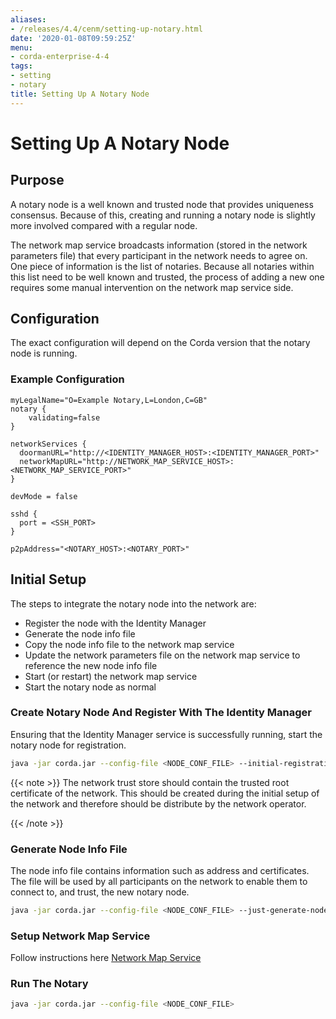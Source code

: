 ```yaml
---
aliases:
- /releases/4.4/cenm/setting-up-notary.html
date: '2020-01-08T09:59:25Z'
menu:
- corda-enterprise-4-4
tags:
- setting
- notary
title: Setting Up A Notary Node
---
```



# Setting Up A Notary Node


## Purpose

A notary node is a well known and trusted node that provides uniqueness consensus. Because of this, creating and running a notary node is
slightly more involved compared with a regular node.

The network map service broadcasts information (stored in the network parameters file) that every participant in the network needs to
agree on. One piece of information is the list of notaries. Because all notaries within this list need to be well known and trusted,
the process of adding a new one requires some manual intervention on the network map service side.


## Configuration

The exact configuration will depend on the Corda version that the notary node is running.


### Example Configuration

```guess
myLegalName="O=Example Notary,L=London,C=GB"
notary {
    validating=false
}

networkServices {
  doormanURL="http://<IDENTITY_MANAGER_HOST>:<IDENTITY_MANAGER_PORT>"
  networkMapURL="http://NETWORK_MAP_SERVICE_HOST>:<NETWORK_MAP_SERVICE_PORT>"
}

devMode = false

sshd {
  port = <SSH_PORT>
}

p2pAddress="<NOTARY_HOST>:<NOTARY_PORT>"
```


## Initial Setup

The steps to integrate the notary node into the network are:


* Register the node with the Identity Manager
* Generate the node info file
* Copy the node info file to the network map service
* Update the network parameters file on the network map service to reference the new node info file
* Start (or restart) the network map service
* Start the notary node as normal


### Create Notary Node And Register With The Identity Manager

Ensuring that the Identity Manager service is successfully running, start the notary node for registration.

```bash
java -jar corda.jar --config-file <NODE_CONF_FILE> --initial-registration --network-root-truststore-password <TRUST_STORE_PASSWORD> --network-root-truststore <PATH_TO_TRUST_STORE>
```

{{< note >}}
The network trust store should contain the trusted root certificate of the network. This should be created
during the initial setup of the network and therefore should be distribute by the network operator.

{{< /note >}}

### Generate Node Info File

The node info file contains information such as address and certificates. The file will be used by all participants on the network to enable them to
connect to, and trust, the new notary node.

```bash
java -jar corda.jar --config-file <NODE_CONF_FILE> --just-generate-node-info
```


### Setup Network Map Service

Follow instructions here [Network Map Service](network-map.md)


### Run The Notary

```bash
java -jar corda.jar --config-file <NODE_CONF_FILE>
```

